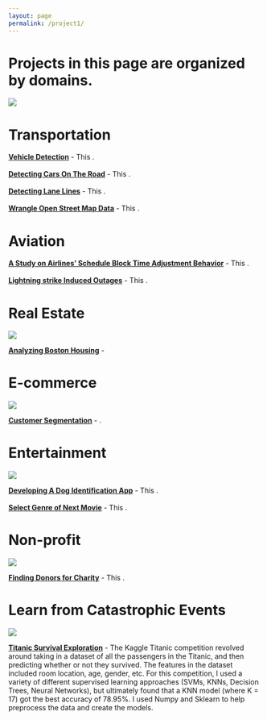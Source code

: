 ```yaml
---
layout: page
permalink: /project1/
---
```


Projects in this page are organized by domains.
====================
![](/assets/tf.jpg)


Transportation
====================
<a href="https://wzding.github.io/wzding.github.io/projects/Vehicle_Detection.html" target="_blank">**Vehicle Detection**</a> - This .
<br><br><a href="https://wzding.github.io/wzding.github.io/projects/Object_Detection_MobileNets_SSD.html" target="_blank">**Detecting Cars On The Road**</a> - This .
<br><br><a href="https://wzding.github.io/wzding.github.io/projects/Semantic_Segmentation.html" target="_blank">**Detecting Lane Lines**</a> - This .
<br><br><a href="https://wzding.github.io/wzding.github.io/projects/Wrangle_OpenStreetMap.html" target="_blank">**Wrangle Open Street Map Data**</a> - This .

Aviation
====================

<a href="https://wzding.github.io/wzding.github.io/projects/AirlinesScheduleBlockTimeAdjustmentBehavior.pdf" target="_blank">**A Study on Airlines’ Schedule Block Time Adjustment Behavior**</a> - This .
<br><br><a href="https://wzding.github.io/wzding.github.io/projects/LightningstrikeInducedOutages.pdf" target="_blank">**Lightning strike Induced Outages**</a> - This .

Real Estate
====================
![](/assets/chiro.png)

<a href="https://wzding.github.io/wzding.github.io/projects/Boston_Housing.html" target="_blank">**Analyzing Boston Housing**</a> -

E-commerce
====================
![](/assets/react.png)

<a href="https://wzding.github.io/wzding.github.io/projects/Customer_Segments.html" target="_blank">**Customer Segmentation**</a> - .

Entertainment
====================
![](/assets/sports.jpg)

<a href="https://wzding.github.io/wzding.github.io/projects/Dog_Identification_App.html" target="_blank">**Developing A Dog Identification App**</a> - This .
<br><br><a href="https://wzding.github.io/wzding.github.io/projects/Select_Genre_of_Next_Movie.html" target="_blank">**Select Genre of Next Movie**</a> - This .

Non-profit
====================
![](/assets/sports.jpg)

<a href="https://wzding.github.io/wzding.github.io/projects/Finding_Donors_for_Charity.html" target="_blank">**Finding Donors for Charity**</a> - This .

Learn from Catastrophic Events
====================
![](/assets/kaggle.jpg)

<a href="https://wzding.github.io/wzding.github.io/projects/Titanic_Survival_Exploration.html" target="_blank">**Titanic Survival Exploration**</a> - The Kaggle Titanic competition revolved around taking in a dataset of all the passengers in the Titanic, and then predicting whether or not they survived. The features in the dataset included room location, age, gender, etc. For this competition, I used a variety of different supervised learning approaches (SVMs, KNNs, Decision Trees, Neural Networks), but ultimately found that a KNN model (where K = 17) got the best accuracy of 78.95%. I used Numpy and Sklearn to help preprocess the data and create the models.
